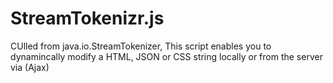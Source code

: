 StreamTokenizr.js
=================

CUlled from java.io.StreamTokenizer, This script enables you to dynamincally modify a HTML, JSON or CSS string locally or from the server via (Ajax)
